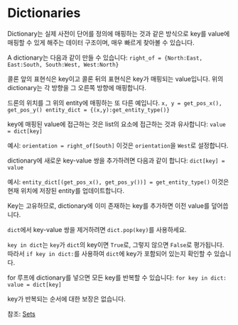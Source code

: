 # Dictionaries
Dictionary는 실제 사전이 단어를 정의에 매핑하는 것과 같은 방식으로 key를 value에 매핑할 수 있게 해주는 데이터 구조이며, 매우 빠르게 찾아볼 수 있습니다.

A dictionary는 다음과 같이 만들 수 있습니다:
`right_of = {North:East, East:South, South:West, West:North}`

콜론 앞의 표현식은 key이고 콜론 뒤의 표현식은 key가 매핑되는 value입니다.
위의 dictionary는 각 방향을 그 오른쪽 방향에 매핑합니다.

드론의 위치를 그 위의 entity에 매핑하는 또 다른 예입니다.
`x, y = get_pos_x(), get_pos_y()
entity_dict = {(x,y):get_entity_type()}`

key에 매핑된 value에 접근하는 것은 list의 요소에 접근하는 것과 유사합니다:
`value = dict[key]`

예시:
`orientation = right_of[South]`
이것은 `orientation`을 `West`로 설정합니다.

dictionary에 새로운 key-value 쌍을 추가하려면 다음과 같이 합니다:
`dict[key] = value`

예시:
`entity_dict[(get_pos_x(), get_pos_y())] = get_entity_type()`
이것은 현재 위치에 저장된 entity를 업데이트합니다.

Key는 고유하므로, dictionary에 이미 존재하는 key를 추가하면 이전 value를 덮어씁니다.

`dict`에서 key-value 쌍을 제거하려면 `dict.pop(key)`를 사용하세요.

`key in dict`는 `key`가 `dict`의 key이면 `True`로, 그렇지 않으면 `False`로 평가됩니다.
따라서 `if key in dict:`를 사용하여 `dict`에 key가 포함되어 있는지 확인할 수 있습니다.

for 루프에 dictionary를 넣으면 모든 key를 반복할 수 있습니다:
`for key in dict:
	value = dict[key]`

key가 반복되는 순서에 대한 보장은 없습니다.

참조: [Sets](docs/scripting/sets.md)